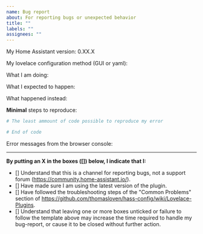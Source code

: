 ```yaml
---
name: Bug report
about: For reporting bugs or unexpected behavior
title: ""
labels: ""
assignees: ""
---
```


My Home Assistant version: 0.XX.X

My lovelace configuration method (GUI or yaml):

What I am doing:

What I expected to happen:

What happened instead:

**Minimal** steps to reproduce:

```yaml
# The least ammount of code possible to reproduce my error

# End of code
```

Error messages from the browser console:

---

**By putting an X in the boxes ([]) below, I indicate that I:**

- [] Understand that this is a channel for reporting bugs, not a support forum (https://community.home-assistant.io/).
- [] Have made sure I am using the latest version of the plugin.
- [] Have followed the troubleshooting steps of the "Common Problems" section of https://github.com/thomasloven/hass-config/wiki/Lovelace-Plugins.
- [] Understand that leaving one or more boxes unticked or failure to follow the template above may increase the time required to handle my bug-report, or cause it to be closed without further action.
